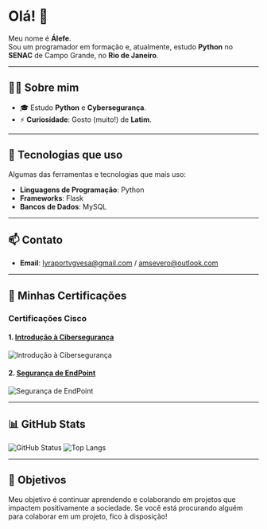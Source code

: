 # Olá! 👋

Meu nome é **Álefe**.  
Sou um programador em formação e, atualmente, estudo **Python** no **SENAC** de Campo Grande, no **Rio de Janeiro**.

---

## 🧑‍💻 Sobre mim

- 🎓 Estudo **Python** e **Cybersegurança**.
- ⚡ **Curiosidade**: Gosto (muito!) de **Latim**.

---

## 🚀 Tecnologias que uso

Algumas das ferramentas e tecnologias que mais uso:

- **Linguagens de Programação**: Python
- **Frameworks**: Flask
- **Bancos de Dados**: MySQL

---

## 📫 Contato

- **Email**: [lyraportvgvesa@gmail.com](mailto:lyraportvgvesa@gmail.com) / [amsevero@outlook.com](mailto:amsevero@outlook.com)

---

## 🏅 Minhas Certificações

### Certificações **Cisco**

#### 1. [Introdução à Cibersegurança](https://www.credly.com/badges/ce4d7208-417d-4c94-82e1-77b8afa5113e)
![Introdução à Cibersegurança](https://images.credly.com/size/340x340/images/af8c6b4e-fc31-47c4-8dcb-eb7a2065dc5b/I2CS__1_.png)

#### 2. [Segurança de EndPoint](https://www.credly.com/badges/b84f8353-a204-4873-99b7-470dfe37e8f7)
![Segurança de EndPoint](https://images.credly.com/size/340x340/images/0ca5f542-fb5e-4a22-9b7a-c1a1ce4c3db7/EndpointSecurity.png)

---

## 📊 GitHub Stats

![GitHub Status](https://github-readme-stats.vercel.app/api?username=Alephmihaelis&show_icons=true&hide_title=true&theme=dark&width=400)
![Top Langs](https://github-readme-stats.vercel.app/api/top-langs/?username=Alephmihaelis&layout=compact&theme=dark&width=400)

---

## 🎯 Objetivos

Meu objetivo é continuar aprendendo e colaborando em projetos que impactem positivamente a sociedade. Se você está procurando alguém para colaborar em um projeto, fico à disposição!
